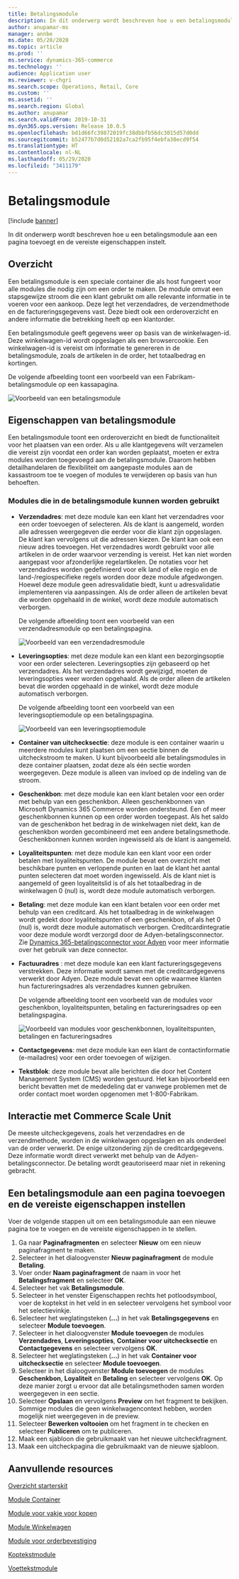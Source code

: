 ```yaml
---
title: Betalingsmodule
description: In dit onderwerp wordt beschreven hoe u een betalingsmodule aan een pagina toevoegt en de vereiste eigenschappen instelt.
author: anupamar-ms
manager: annbe
ms.date: 05/28/2020
ms.topic: article
ms.prod: ''
ms.service: dynamics-365-commerce
ms.technology: ''
audience: Application user
ms.reviewer: v-chgri
ms.search.scope: Operations, Retail, Core
ms.custom: ''
ms.assetid: ''
ms.search.region: Global
ms.author: anupamar
ms.search.validFrom: 2019-10-31
ms.dyn365.ops.version: Release 10.0.5
ms.openlocfilehash: bd1d66fc39872019fc38dbbfb56dc3015d57d0dd
ms.sourcegitcommit: b52477b7d0d52102a7ca2fb95f4ebfa30ecd9f54
ms.translationtype: HT
ms.contentlocale: nl-NL
ms.lasthandoff: 05/29/2020
ms.locfileid: "3411179"
---
```

# <a name="checkout-module"></a>Betalingsmodule


[!include [banner](includes/banner.md)]

In dit onderwerp wordt beschreven hoe u een betalingsmodule aan een pagina toevoegt en de vereiste eigenschappen instelt.

## <a name="overview"></a>Overzicht

Een betalingsmodule is een speciale container die als host fungeert voor alle modules die nodig zijn om een order te maken. De module omvat een stapsgewijze stroom die een klant gebruikt om alle relevante informatie in te voeren voor een aankoop. Deze legt het verzendadres, de verzendmethode en de factureringsgegevens vast. Deze biedt ook een orderoverzicht en andere informatie die betrekking heeft op een klantorder.

Een betalingsmodule geeft gegevens weer op basis van de winkelwagen-id. Deze winkelwagen-id wordt opgeslagen als een browsercookie. Een winkelwagen-id is vereist om informatie te genereren in de betalingsmodule, zoals de artikelen in de order, het totaalbedrag en kortingen. 

De volgende afbeelding toont een voorbeeld van een Fabrikam-betalingsmodule op een kassapagina.

![Voorbeeld van een betalingsmodule](./media/Checkout.PNG)

## <a name="checkout-module-properties"></a>Eigenschappen van betalingsmodule

Een betalingsmodule toont een orderoverzicht en biedt de functionaliteit voor het plaatsen van een order. Als u alle klantgegevens wilt verzamelen die vereist zijn voordat een order kan worden geplaatst, moeten er extra modules worden toegevoegd aan de betalingsmodule. Daarom hebben detailhandelaren de flexibiliteit om aangepaste modules aan de kassastroom toe te voegen of modules te verwijderen op basis van hun behoeften.

### <a name="modules-that-can-be-used-in-the-checkout-module"></a>Modules die in de betalingsmodule kunnen worden gebruikt

- **Verzendadres**: met deze module kan een klant het verzendadres voor een order toevoegen of selecteren. Als de klant is aangemeld, worden alle adressen weergegeven die eerder voor die klant zijn opgeslagen. De klant kan vervolgens uit die adressen kiezen. De klant kan ook een nieuw adres toevoegen. Het verzendadres wordt gebruikt voor alle artikelen in de order waarvoor verzending is vereist. Het kan niet worden aangepast voor afzonderlijke regelartikelen. De notaties voor het verzendadres worden gedefinieerd voor elk land of elke regio en de land-/regiospecifieke regels worden door deze module afgedwongen. Hoewel deze module geen adresvalidatie biedt, kunt u adresvalidatie implementeren via aanpassingen. Als de order alleen de artikelen bevat die worden opgehaald in de winkel, wordt deze module automatisch verborgen.

    De volgende afbeelding toont een voorbeeld van een verzendadresmodule op een betalingspagina.

    ![Voorbeeld van een verzendadresmodule](./media/ecommerce-shippingaddress.PNG)

- **Leveringsopties**: met deze module kan een klant een bezorgingsoptie voor een order selecteren. Leveringsopties zijn gebaseerd op het verzendadres. Als het verzendadres wordt gewijzigd, moeten de leveringsopties weer worden opgehaald. Als de order alleen de artikelen bevat die worden opgehaald in de winkel, wordt deze module automatisch verborgen.

    De volgende afbeelding toont een voorbeeld van een leveringsoptiemodule op een betalingspagina.

    ![Voorbeeld van een leveringsoptiemodule](./media/ecommerce-deliveryoptions.PNG)

- **Container van uitchecksectie**: deze module is een container waarin u meerdere modules kunt plaatsen om een sectie binnen de uitcheckstroom te maken. U kunt bijvoorbeeld alle betalingsmodules in deze container plaatsen, zodat deze als één sectie worden weergegeven. Deze module is alleen van invloed op de indeling van de stroom.
- **Geschenkbon**: met deze module kan een klant betalen voor een order met behulp van een geschenkbon. Alleen geschenkbonnen van Microsoft Dynamics 365 Commerce worden ondersteund. Een of meer geschenkbonnen kunnen op een order worden toegepast. Als het saldo van de geschenkbon het bedrag in de winkelwagen niet dekt, kan de geschenkbon worden gecombineerd met een andere betalingsmethode. Geschenkbonnen kunnen worden ingewisseld als de klant is aangemeld.
- **Loyaliteitspunten**: met deze module kan een klant voor een order betalen met loyaliteitspunten. De module bevat een overzicht met beschikbare punten en verlopende punten en laat de klant het aantal punten selecteren dat moet worden ingewisseld. Als de klant niet is aangemeld of geen loyaliteitslid is of als het totaalbedrag in de winkelwagen 0 (nul) is, wordt deze module automatisch verborgen.
- **Betaling**: met deze module kan een klant betalen voor een order met behulp van een creditcard. Als het totaalbedrag in de winkelwagen wordt gedekt door loyaliteitspunten of een geschenkbon, of als het 0 (nul) is, wordt deze module automatisch verborgen. Creditcardintegratie voor deze module wordt verzorgd door de Adyen-betalingsconnector. Zie [Dynamics 365-betalingsconnector voor Adyen](dev-itpro/adyen-connector.md) voor meer informatie over het gebruik van deze connector.
- **Factuuradres** : met deze module kan een klant factureringsgegevens verstrekken. Deze informatie wordt samen met de creditcardgegevens verwerkt door Adyen. Deze module bevat een optie waarmee klanten hun factureringsadres als verzendadres kunnen gebruiken.

    De volgende afbeelding toont een voorbeeld van de modules voor geschenkbon, loyaliteitspunten, betaling en factureringsadres op een betalingspagina.

    ![Voorbeeld van modules voor geschenkbonnen, loyaliteitspunten, betalingen en factureringsadres](./media/ecommerce-payments.PNG)

- **Contactgegevens**: met deze module kan een klant de contactinformatie (e-mailadres) voor een order toevoegen of wijzigen.

- **Tekstblok**: deze module bevat alle berichten die door het Content Management System (CMS) worden gestuurd. Het kan bijvoorbeeld een bericht bevatten met de mededeling dat er vanwege problemen met de order contact moet worden opgenomen met 1-800-Fabrikam. 

## <a name="commerce-scale-unit-interaction"></a>Interactie met Commerce Scale Unit

De meeste uitcheckgegevens, zoals het verzendadres en de verzendmethode, worden in de winkelwagen opgeslagen en als onderdeel van de order verwerkt. De enige uitzondering zijn de creditcardgegevens. Deze informatie wordt direct verwerkt met behulp van de Adyen-betalingsconnector. De betaling wordt geautoriseerd maar niet in rekening gebracht.

## <a name="add-a-checkout-module-to-a-page-and-set-the-required-properties"></a>Een betalingsmodule aan een pagina toevoegen en de vereiste eigenschappen instellen

Voer de volgende stappen uit om een betalingsmodule aan een nieuwe pagina toe te voegen en de vereiste eigenschappen in te stellen.

1. Ga naar **Paginafragmenten** en selecteer **Nieuw** om een nieuw paginafragment te maken.
1. Selecteer in het dialoogvenster **Nieuw paginafragment** de module **Betaling**.
1. Voer onder **Naam paginafragment** de naam in voor het **Betalingsfragment** en selecteer **OK**.
1. Selecteer het vak **Betalingsmodule**.
1. Selecteer in het venster Eigenschappen rechts het potloodsymbool, voer de koptekst in het veld in en selecteer vervolgens het symbool voor het selectievinkje.
1. Selecteer het weglatingsteken (**...**) in het vak **Betalingsgegevens** en selecteer **Module toevoegen**.
1. Selecteer in het dialoogvenster **Module toevoegen** de modules **Verzendadres**, **Leveringsopties**, **Container voor uitchecksectie** en **Contactgegevens** en selecteer vervolgens **OK**.
1. Selecteer het weglatingsteken (**...**) in het vak **Container voor uitchecksectie** en selecteer **Module toevoegen**.
1. Selecteer in het dialoogvenster **Module toevoegen** de modules **Geschenkbon**, **Loyaliteit** en **Betaling** en selecteer vervolgens **OK**. Op deze manier zorgt u ervoor dat alle betalingsmethoden samen worden weergegeven in een sectie.
1. Selecteer **Opslaan** en vervolgens **Preview** om het fragment te bekijken. Sommige modules die geen winkelwagencontext hebben, worden mogelijk niet weergegeven in de preview.
1. Selecteer **Bewerken voltooien** om het fragment in te checken en selecteer **Publiceren** om te publiceren.
1. Maak een sjabloon die gebruikmaakt van het nieuwe uitcheckfragment.
1. Maak een uitcheckpagina die gebruikmaakt van de nieuwe sjabloon.

## <a name="additional-resources"></a>Aanvullende resources

[Overzicht starterskit](starter-kit-overview.md)

[Module Container](add-container-module.md)

[Module voor vakje voor kopen](add-buy-box.md)

[Module Winkelwagen](add-cart-module.md)

[Module voor orderbevestiging](order-confirmation-module.md)

[Koptekstmodule](author-header-module.md)

[Voettekstmodule](author-footer-module.md)
